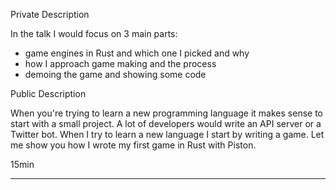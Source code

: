 Private Description

In the talk I would focus on 3 main parts:
- game engines in Rust and which one I picked and why
- how I approach game making and the process
- demoing the game and showing some code


Public Description

When you're trying to learn a new programming language it makes sense to start with a small project. A lot of developers would write an API server or a Twitter bot.
When I try to learn a new language I start by writing a game.
Let me show you how I wrote my first game in Rust with Piston.


15min


----
